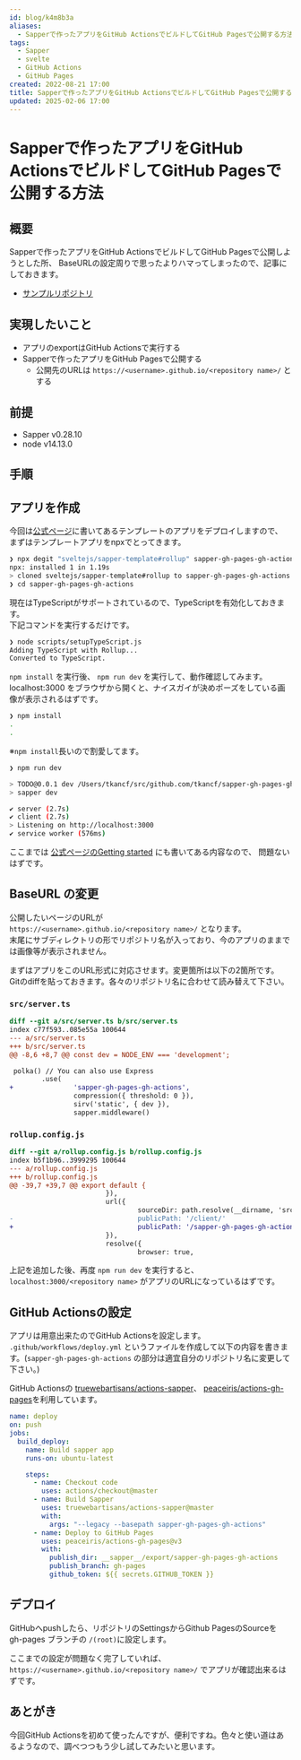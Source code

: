 ```yaml
---
id: blog/k4m8b3a
aliases:
  - Sapperで作ったアプリをGitHub ActionsでビルドしてGitHub Pagesで公開する方法
tags:
  - Sapper
  - svelte
  - GitHub Actions
  - GitHub Pages
created: 2022-08-21 17:00
title: Sapperで作ったアプリをGitHub ActionsでビルドしてGitHub Pagesで公開する方法
updated: 2025-02-06 17:00
---
```


# Sapperで作ったアプリをGitHub ActionsでビルドしてGitHub Pagesで公開する方法

## 概要

Sapperで作ったアプリをGitHub ActionsでビルドしてGitHub Pagesで公開しようとした所、
BaseURLの設定周りで思ったよりハマってしまったので、記事にしておきます。

- [サンプルリポジトリ](https://github.com/tkancf/sapper-gh-pages-gh-actions)  

## 実現したいこと

- アプリのexportはGitHub Actionsで実行する
- Sapperで作ったアプリをGitHub Pagesで公開する
  - 公開先のURLは `https://<username>.github.io/<repository name>/` とする

## 前提

- Sapper v0.28.10
- node v14.13.0

## 手順

## アプリを作成

今回は[公式ページ](https://sapper.svelte.dev/)に書いてあるテンプレートのアプリをデプロイしますので、
まずはテンプレートアプリをnpxでとってきます。

```bash
❯ npx degit "sveltejs/sapper-template#rollup" sapper-gh-pages-gh-actions
npx: installed 1 in 1.19s
> cloned sveltejs/sapper-template#rollup to sapper-gh-pages-gh-actions
❯ cd sapper-gh-pages-gh-actions
```

現在はTypeScriptがサポートされているので、TypeScriptを有効化しておきます。  
下記コマンドを実行するだけです。

```bash
❯ node scripts/setupTypeScript.js
Adding TypeScript with Rollup...
Converted to TypeScript.
```

`npm install` を実行後、 `npm run dev` を実行して、動作確認してみます。  
localhost:3000 をブラウザから開くと、ナイスガイが決めポーズをしている画像が表示されるはずです。

```bash
❯ npm install
.
.
```

※`npm install`長いので割愛してます。

```bash
❯ npm run dev

> TODO@0.0.1 dev /Users/tkancf/src/github.com/tkancf/sapper-gh-pages-gh-actions
> sapper dev

✔ server (2.7s)
✔ client (2.7s)
> Listening on http://localhost:3000
✔ service worker (576ms)
```

ここまでは [公式ページのGetting started](https://sapper.svelte.dev/docs#Getting_started) にも書いてある内容なので、
問題ないはずです。

## BaseURL の変更

公開したいページのURLが  
`https://<username>.github.io/<repository name>/` となります。  
末尾にサブディレクトリの形でリポジトリ名が入っており、今のアプリのままでは画像等が表示されません。

まずはアプリをこのURL形式に対応させます。変更箇所は以下の2箇所です。  
Gitのdiffを貼っておきます。各々のリポジトリ名に合わせて読み替えて下さい。

### `src/server.ts`

```diff
diff --git a/src/server.ts b/src/server.ts
index c77f593..085e55a 100644
--- a/src/server.ts
+++ b/src/server.ts
@@ -8,6 +8,7 @@ const dev = NODE_ENV === 'development';

 polka() // You can also use Express
        .use(
+               'sapper-gh-pages-gh-actions',
                compression({ threshold: 0 }),
                sirv('static', { dev }),
                sapper.middleware()
```

### `rollup.config.js`

```diff
diff --git a/rollup.config.js b/rollup.config.js
index b5f1b96..3999295 100644
--- a/rollup.config.js
+++ b/rollup.config.js
@@ -39,7 +39,7 @@ export default {
                        }),
                        url({
                                sourceDir: path.resolve(__dirname, 'src/node_modules/images'),
-                               publicPath: '/client/'
+                               publicPath: '/sapper-gh-pages-gh-actions/client/'
                        }),
                        resolve({
                                browser: true,
```

上記を追加した後、再度 `npm run dev` を実行すると、 `localhost:3000/<repository name>` がアプリのURLになっているはずです。

## GitHub Actionsの設定

アプリは用意出来たのでGitHub Actionsを設定します。  
`.github/workflows/deploy.yml` というファイルを作成して以下の内容を書きます。(`sapper-gh-pages-gh-actions` の部分は適宜自分のリポジトリ名に変更して下さい。)

GitHub Actionsの [truewebartisans/actions-sapper](https://github.com/truewebartisans/actions-sapper)、
[peaceiris/actions-gh-pages](https://github.com/peaceiris/actions-gh-pages)を利用しています。  

```yaml
name: deploy
on: push
jobs:
  build_deploy:
    name: Build sapper app
    runs-on: ubuntu-latest

    steps:
      - name: Checkout code
        uses: actions/checkout@master
      - name: Build Sapper
        uses: truewebartisans/actions-sapper@master
        with:
          args: "--legacy --basepath sapper-gh-pages-gh-actions"
      - name: Deploy to GitHub Pages
        uses: peaceiris/actions-gh-pages@v3
        with:
          publish_dir: __sapper__/export/sapper-gh-pages-gh-actions
          publish_branch: gh-pages
          github_token: ${{ secrets.GITHUB_TOKEN }}
```

## デプロイ

GitHubへpushしたら、リポジトリのSettingsからGithub PagesのSourceを gh-pages ブランチの `/(root)`に設定します。

ここまでの設定が問題なく完了していれば、 `https://<username>.github.io/<repository name>/` でアプリが確認出来るはずです。

## あとがき

今回GitHub Actionsを初めて使ったんですが、便利ですね。色々と使い道はあるようなので、調べつつもう少し試してみたいと思います。  
